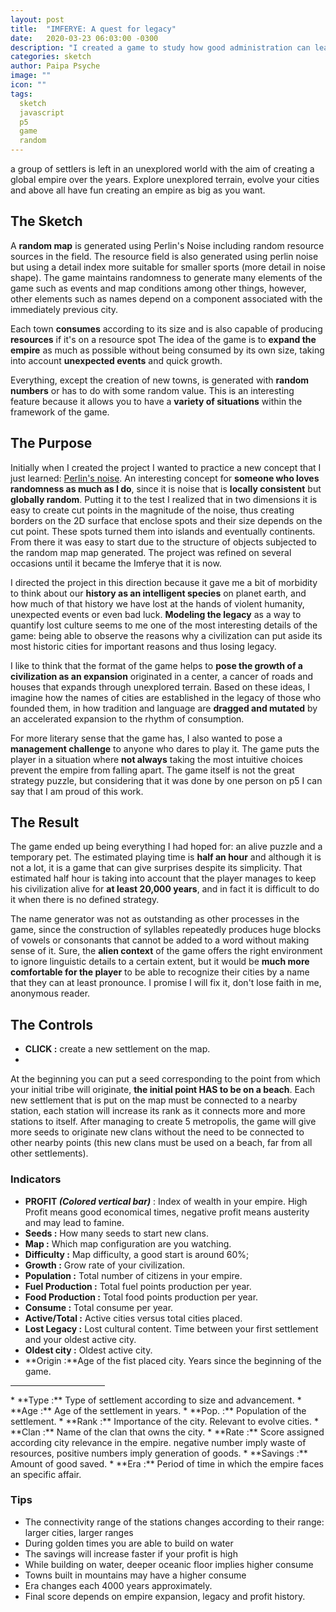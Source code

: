 ```yaml
---
layout: post
title:  "IMFERYE: A quest for legacy"
date:   2020-03-23 06:03:00 -0300
description: "I created a game to study how good administration can lead to bad stuff as well"
categories: sketch
author: Paipa Psyche
image: ""
icon: ""
tags:
  sketch
  javascript
  p5
  game
  random
---
```

a group of settlers is left in an unexplored world with the aim of creating a global empire over the years. Explore unexplored terrain, evolve your cities and above all have fun creating an empire as big as you want.
## The Sketch
A **random map** is generated using Perlin's Noise including random resource sources in the field. The resource field is also generated using perlin noise but using a detail index more suitable for smaller sports (more detail in noise shape). The game maintains randomness to generate many elements of the game such as events and map conditions among other things, however, other elements such as names depend on a component associated with the immediately previous city.

Each town **consumes** according to its size and is also capable of producing **resources** if it's on a resource spot The idea of the game is to **expand the empire** as much as possible without being consumed by its own size, taking into account **unexpected events** and quick growth.

Everything, except the creation of new towns, is generated with **random numbers** or has to do with some random value. This is an interesting feature because it allows you to have a **variety of situations** within the framework of the game.
## The Purpose
Initially when I created the project I wanted to practice a new concept that I just learned: [Perlin's noise](https://en.wikipedia.org/wiki/Perlin_noise). An interesting concept for **someone who loves randomness as much as I do**, since it is noise that is **locally consistent** but **globally random**. Putting it to the test I realized that in two dimensions it is easy to create cut points in the magnitude of the noise, thus creating borders on the 2D surface that enclose spots and their size depends on the cut point.
These spots turned them into islands and eventually continents. From there it was easy to start due to the structure of objects subjected to the random map map generated. The project was refined on several occasions until it became the Imferye that it is now.

I directed the project in this direction because it gave me a bit of morbidity to think about our **history as an intelligent species** on planet earth, and how much of that history we have lost at the hands of violent humanity, unexpected events or even bad luck. **Modeling the legacy** as a way to quantify lost culture seems to me one of the most interesting details of the game: being able to observe the reasons why a civilization can put aside its most historic cities for important reasons and thus losing legacy.

I like to think that the format of the game helps to **pose the growth of a civilization as an expansion** originated in a center, a cancer of roads and houses that expands through unexplored terrain. Based on these ideas, I imagine how the names of cities are established in the legacy of those who founded them, in how tradition and language are **dragged and mutated** by an accelerated expansion to the rhythm of consumption.

For more literary sense that the game has, I also wanted to pose a **management challenge** to anyone who dares to play it. The game puts the player in a situation where  **not always** taking  the most intuitive choices  prevent the empire from falling apart. The game itself is not the great strategy puzzle, but considering that it was done by one person on p5 I can say that I am proud of this work.

## The Result
The game ended up being everything I had hoped for: an alive puzzle and a temporary pet. The estimated playing time is **half an hour** and although it is not a lot, it is a game that can give surprises despite its simplicity. That estimated half hour is taking into account that the player manages to keep his civilization alive for **at least 20,000 years**, and in fact it is difficult to do it when there is no defined strategy.

The name generator was not as outstanding as other processes in the game, since the construction of syllables repeatedly produces huge blocks of vowels or consonants that cannot be added to a word without making sense of it. Sure, the **alien context** of the game offers the right environment to ignore linguistic details to a certain extent, but it would be **much more comfortable for the player** to be able to recognize their cities by a name that they can at least pronounce. I promise I will fix it, don't lose faith in me, anonymous reader.

## The Controls

* **CLICK :** create a new settlement on the map.
*
At the beginning you can put a seed corresponding to the point from which your initial tribe will originate, **the initial point HAS to be on a beach**. Each new settlement that is put on the map must be connected to a nearby station, each station will increase its rank as it connects more and more stations to itself. After managing to create 5 metropolis, the game will give more seeds to originate new clans without the need to be connected to other nearby points (this new clans must be used on a beach, far from all other settlements).

### Indicators

* **PROFIT _(Colored vertical bar)_** : Index of wealth in your empire. High Profit means good economical times, negative profit means austerity and may lead to famine. 
* **Seeds :** How many seeds to start new clans.
* **Map :** Which map configuration are you watching.
* **Difficulty :** Map difficulty, a good start is around 60%;
* **Growth :** Grow rate of your civilization.
* **Population :** Total number of citizens in your empire.
* **Fuel Production :** Total fuel points production per year.
* **Food Production :** Total food points production per year.
* **Consume :** Total consume per year.
* **Active/Total :** Active cities versus total cities placed.
* **Lost Legacy :** Lost cultural content. Time between your first settlement and your oldest active city.
* **Oldest city :** Oldest active city.
* **Origin :**Age of the fist placed city. Years since the beginning of the game.
<hr class="line-content" style="width:30%"/>
* **Type :** Type of settlement according to size and advancement.
* **Age :** Age of the settlement in years.
* **Pop. :** Population of the settlement.
* **Rank :** Importance of the city. Relevant to evolve cities.
* **Clan :** Name of the clan that owns the city.
* **Rate :** Score assigned according city relevance in the empire. negative number imply waste of resources, positive numbers imply generation of goods.
* **Savings :** Amount of good saved.
* **Era :** Period of time in which the empire faces an specific affair.

### Tips
* The connectivity range of the stations changes according to their range: larger cities, larger ranges
* During golden times you are able to build on water
* The savings will increase faster if your profit is high
* While building on water, deeper oceanic floor implies higher consume
* Towns built in mountains may have a higher consume
* Era changes each 4000 years approximately.
* Final score depends on empire expansion, legacy and profit history.
